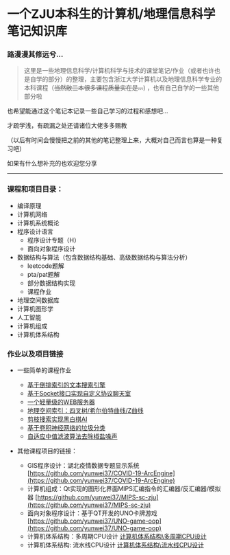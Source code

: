 # 一个ZJU本科生的计算机/地理信息科学笔记知识库

### 路漫漫其修远兮...

> 这里是一些地理信息科学/计算机科学与技术的课堂笔记/作业（或者也许也是自学的部分）的整理，主要包含浙江大学计算机以及地理信息科学专业的本科课程（<del>当然敝三本很多课程质量实在是...</del>) ，也有自己自学的一些其他部分啦

也希望能通过这个笔记本记录一些自己学习的过程和感想吧...

才疏学浅，有疏漏之处还请诸位大佬多多赐教

（以后有时间会慢慢把之前的其他的笔记整理上来，大概对自己而言也算是一种复习吧）

如果有什么想补充的也欢迎您分享

-----------------------

### 课程和项目目录：


- 编译原理
- 计算机网络
- 计算机系统概论
- 程序设计语言
  - 程序设计专题（H）
  - 面向对象程序设计
- 数据结构与算法（包含数据结构基础、高级数据结构与算法分析）
  - leetcode题解
  - pta/pat题解
  - 部分数据结构实现
  - 课程作业
- 地理空间数据库
- 计算机图形学
- 人工智能
- 计算机组成
- 计算机体系结构
    
### 作业以及项目链接

- 一些简单的课程作业
    - [基于倒排索引的文本搜索引擎](数据结构与算法/search_engine)
    - [基于Socket接口实现自定义协议聊天室](计算机网络/socketChat)
    - [一个轻量级的WEB服务器](计算机网络/webServer)
    - [地理空间索引：四叉树/希尔伯特曲线/Z曲线](地理空间数据库/Geometry)
    - [剪枝搜索实现黑白棋AI](人工智能/AI_Reversi)
    - [基于卷积神经网络的垃圾分类](人工智能/garbage-classification)
    - [自适应中值滤波算法去除椒盐噪声](人工智能/image-restoration)

- 其他课程项目的链接：
  - GIS程序设计：湖北疫情数据专题显示系统 [https://github.com/yunwei37/COVID-19-ArcEngine](https://github.com/yunwei37/COVID-19-ArcEngine)
  - 计算机组成：Qt实现的图形化界面MIPS汇编指令的汇编器/反汇编器/模拟器 [https://github.com/yunwei37/MIPS-sc-zju](https://github.com/yunwei37/MIPS-sc-zju)
  - 面向对象程序设计：基于QT开发的UNO卡牌游戏 [https://github.com/yunwei37/UNO-game-oop](https://github.com/yunwei37/UNO-game-oop)
  - 计算机体系结构：多周期CPU设计 [计算机体系结构\多周期CPU设计](计算机体系结构/多周期CPU设计)
  - 计算机体系结构: 流水线CPU设计 [计算机体系结构\流水线CPU设计](计算机体系结构/流水线CPU设计)
